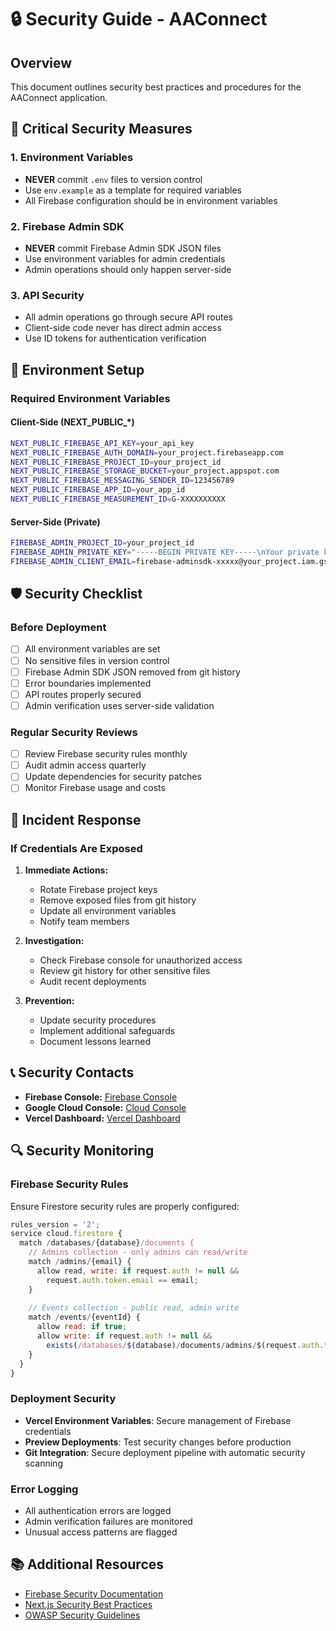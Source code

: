 # 🔒 Security Guide - AAConnect

## Overview
This document outlines security best practices and procedures for the AAConnect application.

## 🚨 Critical Security Measures

### 1. Environment Variables
- **NEVER** commit `.env` files to version control
- Use `env.example` as a template for required variables
- All Firebase configuration should be in environment variables

### 2. Firebase Admin SDK
- **NEVER** commit Firebase Admin SDK JSON files
- Use environment variables for admin credentials
- Admin operations should only happen server-side

### 3. API Security
- All admin operations go through secure API routes
- Client-side code never has direct admin access
- Use ID tokens for authentication verification

## 🔐 Environment Setup

### Required Environment Variables

#### Client-Side (NEXT_PUBLIC_*)
```bash
NEXT_PUBLIC_FIREBASE_API_KEY=your_api_key
NEXT_PUBLIC_FIREBASE_AUTH_DOMAIN=your_project.firebaseapp.com
NEXT_PUBLIC_FIREBASE_PROJECT_ID=your_project_id
NEXT_PUBLIC_FIREBASE_STORAGE_BUCKET=your_project.appspot.com
NEXT_PUBLIC_FIREBASE_MESSAGING_SENDER_ID=123456789
NEXT_PUBLIC_FIREBASE_APP_ID=your_app_id
NEXT_PUBLIC_FIREBASE_MEASUREMENT_ID=G-XXXXXXXXXX
```

#### Server-Side (Private)
```bash
FIREBASE_ADMIN_PROJECT_ID=your_project_id
FIREBASE_ADMIN_PRIVATE_KEY="-----BEGIN PRIVATE KEY-----\nYour private key here\n-----END PRIVATE KEY-----\n"
FIREBASE_ADMIN_CLIENT_EMAIL=firebase-adminsdk-xxxxx@your_project.iam.gserviceaccount.com
```

## 🛡️ Security Checklist

### Before Deployment
- [ ] All environment variables are set
- [ ] No sensitive files in version control
- [ ] Firebase Admin SDK JSON removed from git history
- [ ] Error boundaries implemented
- [ ] API routes properly secured
- [ ] Admin verification uses server-side validation

### Regular Security Reviews
- [ ] Review Firebase security rules monthly
- [ ] Audit admin access quarterly
- [ ] Update dependencies for security patches
- [ ] Monitor Firebase usage and costs

## 🚨 Incident Response

### If Credentials Are Exposed
1. **Immediate Actions:**
   - Rotate Firebase project keys
   - Remove exposed files from git history
   - Update all environment variables
   - Notify team members

2. **Investigation:**
   - Check Firebase console for unauthorized access
   - Review git history for other sensitive files
   - Audit recent deployments

3. **Prevention:**
   - Update security procedures
   - Implement additional safeguards
   - Document lessons learned

## 📞 Security Contacts
- **Firebase Console:** [Firebase Console](https://console.firebase.google.com)
- **Google Cloud Console:** [Cloud Console](https://console.cloud.google.com)
- **Vercel Dashboard:** [Vercel Dashboard](https://vercel.com/dashboard)

## 🔍 Security Monitoring

### Firebase Security Rules
Ensure Firestore security rules are properly configured:
```javascript
rules_version = '2';
service cloud.firestore {
  match /databases/{database}/documents {
    // Admins collection - only admins can read/write
    match /admins/{email} {
      allow read, write: if request.auth != null && 
        request.auth.token.email == email;
    }
    
    // Events collection - public read, admin write
    match /events/{eventId} {
      allow read: if true;
      allow write: if request.auth != null && 
        exists(/databases/$(database)/documents/admins/$(request.auth.token.email));
    }
  }
}
```

### Deployment Security
- **Vercel Environment Variables**: Secure management of Firebase credentials
- **Preview Deployments**: Test security changes before production
- **Git Integration**: Secure deployment pipeline with automatic security scanning

### Error Logging
- All authentication errors are logged
- Admin verification failures are monitored
- Unusual access patterns are flagged

## 📚 Additional Resources
- [Firebase Security Documentation](https://firebase.google.com/docs/rules)
- [Next.js Security Best Practices](https://nextjs.org/docs/advanced-features/security-headers)
- [OWASP Security Guidelines](https://owasp.org/www-project-top-ten/) 